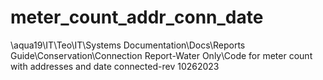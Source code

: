 # meter_count_addr_conn_date
\\aqua19\IT\Teo\IT\Systems Documentation\Docs\Reports Guide\Conservation\Connection Report-Water Only\Code for meter count with addresses and date connected-rev 10262023
